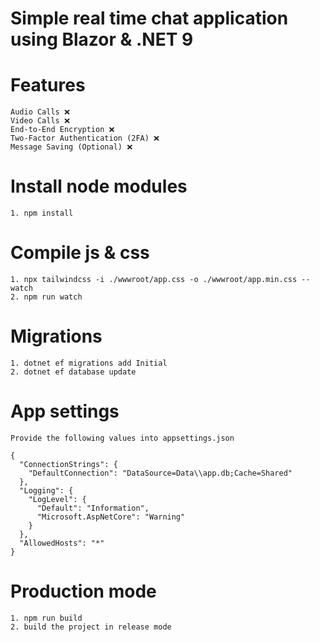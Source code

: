# Simple real time chat application using Blazor & .NET 9

# Features
```
Audio Calls ❌
Video Calls ❌
End-to-End Encryption ❌
Two-Factor Authentication (2FA) ❌
Message Saving (Optional) ❌
```

# Install node modules
```
1. npm install
```

# Compile js & css
```
1. npx tailwindcss -i ./wwwroot/app.css -o ./wwwroot/app.min.css --watch
2. npm run watch
```

# Migrations
```
1. dotnet ef migrations add Initial
2. dotnet ef database update
```

# App settings
```
Provide the following values into appsettings.json

{
  "ConnectionStrings": {
    "DefaultConnection": "DataSource=Data\\app.db;Cache=Shared"
  },
  "Logging": {
    "LogLevel": {
      "Default": "Information",
      "Microsoft.AspNetCore": "Warning"
    }
  },
  "AllowedHosts": "*"
}
```

# Production mode
```
1. npm run build
2. build the project in release mode
```
